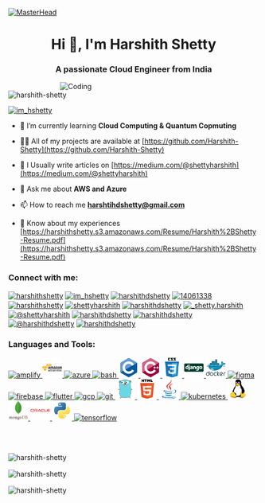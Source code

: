 [![MasterHead](https://i.ibb.co/W59tdSN/ezgif-com-gif-maker-1.gif)](https://harshithshetty.dev)

<!--
**Harshith-Shetty/Harshith-Shetty** is a ✨ _special_ ✨ repository because its `README.md` (this file) appears on your GitHub profile.

Here are some ideas to get you started:

- 🔭 I’m currently working on ...
- 🌱 I’m currently learning ...
- 👯 I’m looking to collaborate on ...
- 🤔 I’m looking for help with ...
- 💬 Ask me about ...
- 📫 How to reach me: ...
- 😄 Pronouns: ...
- ⚡ Fun fact: ...
-->
<!-- README FILE CODE -->



<!-- WAKING HAND WITH GOOD TO HAVE YOU TEXT-->
<h1 align="center">Hi 👋, I'm Harshith Shetty</h1>
<h3 align="center">A passionate Cloud Engineer from India</h3>
<img align="right" alt="Coding" width="400" src="https://i.ibb.co/0GPdNB2/Harshith-Git-Hub-picture.gif" alt="Harshith-Git-Hub-picture" border="0">

<p align="left"> <img src="https://komarev.com/ghpvc/?username=harshith-shetty&label=Profile%20views&color=0e75b6&style=flat" alt="harshith-shetty" /> </p>
<p align="left"> <a href="https://twitter.com/im_hshetty" target="blank"><img src="https://img.shields.io/twitter/follow/im_hshetty?logo=twitter&style=for-the-badge" alt="im_hshetty" /></a> </p>

- 🌱 I’m currently learning **Cloud Computing & Quantum Copmuting**

- 👨‍💻 All of my projects are available at [https://github.com/Harshith-Shetty](https://github.com/Harshith-Shetty)

- 📝 I Usually write articles on [https://medium.com/@shettyharshith](https://medium.com/@shettyharshith)

- 💬 Ask me about **AWS and Azure**

- 📫 How to reach me **harshtihdshetty@gmail.com**

- 📄 Know about my experiences [https://harshithshetty.s3.amazonaws.com/Resume/Harshith%2BShetty-Resume.pdf](https://harshithshetty.s3.amazonaws.com/Resume/Harshith%2BShetty-Resume.pdf)

<h3 align="left">Connect with me:</h3>
<p align="left">
<a href="https://dev.to/harshithshetty" target="blank"><img align="center" src="https://raw.githubusercontent.com/rahuldkjain/github-profile-readme-generator/master/src/images/icons/Social/devto.svg" alt="harshithshetty" height="30" width="40" /></a>
<a href="https://twitter.com/im_hshetty" target="blank"><img align="center" src="https://raw.githubusercontent.com/rahuldkjain/github-profile-readme-generator/master/src/images/icons/Social/twitter.svg" alt="im_hshetty" height="30" width="40" /></a>
<a href="https://linkedin.com/in/harshithdshetty" target="blank"><img align="center" src="https://raw.githubusercontent.com/rahuldkjain/github-profile-readme-generator/master/src/images/icons/Social/linked-in-alt.svg" alt="harshithdshetty" height="30" width="40" /></a>
<a href="https://stackoverflow.com/users/14061338" target="blank"><img align="center" src="https://raw.githubusercontent.com/rahuldkjain/github-profile-readme-generator/master/src/images/icons/Social/stack-overflow.svg" alt="14061338" height="30" width="40" /></a>
<a href="https://codesandbox.com/harshithshetty" target="blank"><img align="center" src="https://raw.githubusercontent.com/rahuldkjain/github-profile-readme-generator/master/src/images/icons/Social/codesandbox.svg" alt="harshithshetty" height="30" width="40" /></a>
<a href="https://kaggle.com/shettyharshith" target="blank"><img align="center" src="https://raw.githubusercontent.com/rahuldkjain/github-profile-readme-generator/master/src/images/icons/Social/kaggle.svg" alt="shettyharshith" height="30" width="40" /></a>
<a href="https://fb.com/harshithdshetty" target="blank"><img align="center" src="https://raw.githubusercontent.com/rahuldkjain/github-profile-readme-generator/master/src/images/icons/Social/facebook.svg" alt="harshithdshetty" height="30" width="40" /></a>
<a href="https://instagram.com/_shetty.harshith" target="blank"><img align="center" src="https://raw.githubusercontent.com/rahuldkjain/github-profile-readme-generator/master/src/images/icons/Social/instagram.svg" alt="_shetty.harshith" height="30" width="40" /></a>
<a href="https://medium.com/@shettyharshith" target="blank"><img align="center" src="https://raw.githubusercontent.com/rahuldkjain/github-profile-readme-generator/master/src/images/icons/Social/medium.svg" alt="@shettyharshith" height="30" width="40" /></a>
<a href="https://www.hackerrank.com/harshithdshetty" target="blank"><img align="center" src="https://raw.githubusercontent.com/rahuldkjain/github-profile-readme-generator/master/src/images/icons/Social/hackerrank.svg" alt="harshithdshetty" height="30" width="40" /></a>
<a href="https://www.leetcode.com/harshithdshetty" target="blank"><img align="center" src="https://raw.githubusercontent.com/rahuldkjain/github-profile-readme-generator/master/src/images/icons/Social/leet-code.svg" alt="harshithdshetty" height="30" width="40" /></a>
<a href="https://www.hackerearth.com/@harshithdshetty" target="blank"><img align="center" src="https://raw.githubusercontent.com/rahuldkjain/github-profile-readme-generator/master/src/images/icons/Social/hackerearth.svg" alt="@harshithdshetty" height="30" width="40" /></a>
<a href="https://auth.geeksforgeeks.org/user/harshithdshetty" target="blank"><img align="center" src="https://raw.githubusercontent.com/rahuldkjain/github-profile-readme-generator/master/src/images/icons/Social/geeks-for-geeks.svg" alt="harshithdshetty" height="30" width="40" /></a>
</p>

<h3 align="left">Languages and Tools:</h3>
<p align="left"> <a href="https://aws.amazon.com/amplify/" target="_blank" rel="noreferrer"> <img src="https://docs.amplify.aws/assets/logo-dark.svg" alt="amplify" width="40" height="40"/> </a> <a href="https://aws.amazon.com" target="_blank" rel="noreferrer"> <img src="https://raw.githubusercontent.com/devicons/devicon/master/icons/amazonwebservices/amazonwebservices-original-wordmark.svg" alt="aws" width="40" height="40"/> </a> <a href="https://azure.microsoft.com/en-in/" target="_blank" rel="noreferrer"> <img src="https://www.vectorlogo.zone/logos/microsoft_azure/microsoft_azure-icon.svg" alt="azure" width="40" height="40"/> </a> <a href="https://www.gnu.org/software/bash/" target="_blank" rel="noreferrer"> <img src="https://www.vectorlogo.zone/logos/gnu_bash/gnu_bash-icon.svg" alt="bash" width="40" height="40"/> </a> <a href="https://www.cprogramming.com/" target="_blank" rel="noreferrer"> <img src="https://raw.githubusercontent.com/devicons/devicon/master/icons/c/c-original.svg" alt="c" width="40" height="40"/> </a> <a href="https://www.w3schools.com/cpp/" target="_blank" rel="noreferrer"> <img src="https://raw.githubusercontent.com/devicons/devicon/master/icons/cplusplus/cplusplus-original.svg" alt="cplusplus" width="40" height="40"/> </a> <a href="https://www.w3schools.com/css/" target="_blank" rel="noreferrer"> <img src="https://raw.githubusercontent.com/devicons/devicon/master/icons/css3/css3-original-wordmark.svg" alt="css3" width="40" height="40"/> </a> <a href="https://www.djangoproject.com/" target="_blank" rel="noreferrer"> <img src="https://raw.githubusercontent.com/devicons/devicon/master/icons/django/django-original.svg" alt="django" width="40" height="40"/> </a> <a href="https://www.docker.com/" target="_blank" rel="noreferrer"> <img src="https://raw.githubusercontent.com/devicons/devicon/master/icons/docker/docker-original-wordmark.svg" alt="docker" width="40" height="40"/> </a> <a href="https://www.figma.com/" target="_blank" rel="noreferrer"> <img src="https://www.vectorlogo.zone/logos/figma/figma-icon.svg" alt="figma" width="40" height="40"/> </a> <a href="https://firebase.google.com/" target="_blank" rel="noreferrer"> <img src="https://www.vectorlogo.zone/logos/firebase/firebase-icon.svg" alt="firebase" width="40" height="40"/> </a> <a href="https://flutter.dev" target="_blank" rel="noreferrer"> <img src="https://www.vectorlogo.zone/logos/flutterio/flutterio-icon.svg" alt="flutter" width="40" height="40"/> </a> <a href="https://cloud.google.com" target="_blank" rel="noreferrer"> <img src="https://www.vectorlogo.zone/logos/google_cloud/google_cloud-icon.svg" alt="gcp" width="40" height="40"/> </a> <a href="https://git-scm.com/" target="_blank" rel="noreferrer"> <img src="https://www.vectorlogo.zone/logos/git-scm/git-scm-icon.svg" alt="git" width="40" height="40"/> </a> <a href="https://golang.org" target="_blank" rel="noreferrer"> <img src="https://raw.githubusercontent.com/devicons/devicon/master/icons/go/go-original.svg" alt="go" width="40" height="40"/> </a> <a href="https://www.w3.org/html/" target="_blank" rel="noreferrer"> <img src="https://raw.githubusercontent.com/devicons/devicon/master/icons/html5/html5-original-wordmark.svg" alt="html5" width="40" height="40"/> </a> <a href="https://www.java.com" target="_blank" rel="noreferrer"> <img src="https://raw.githubusercontent.com/devicons/devicon/master/icons/java/java-original.svg" alt="java" width="40" height="40"/> </a> <a href="https://kubernetes.io" target="_blank" rel="noreferrer"> <img src="https://www.vectorlogo.zone/logos/kubernetes/kubernetes-icon.svg" alt="kubernetes" width="40" height="40"/> </a> <a href="https://www.linux.org/" target="_blank" rel="noreferrer"> <img src="https://raw.githubusercontent.com/devicons/devicon/master/icons/linux/linux-original.svg" alt="linux" width="40" height="40"/> </a> <a href="https://www.mongodb.com/" target="_blank" rel="noreferrer"> <img src="https://raw.githubusercontent.com/devicons/devicon/master/icons/mongodb/mongodb-original-wordmark.svg" alt="mongodb" width="40" height="40"/> </a> <a href="https://www.oracle.com/" target="_blank" rel="noreferrer"> <img src="https://raw.githubusercontent.com/devicons/devicon/master/icons/oracle/oracle-original.svg" alt="oracle" width="40" height="40"/> </a> <a href="https://www.python.org" target="_blank" rel="noreferrer"> <img src="https://raw.githubusercontent.com/devicons/devicon/master/icons/python/python-original.svg" alt="python" width="40" height="40"/> </a> <a href="https://www.tensorflow.org" target="_blank" rel="noreferrer"> <img src="https://www.vectorlogo.zone/logos/tensorflow/tensorflow-icon.svg" alt="tensorflow" width="40" height="40"/> </a> </p>

<br><br>

<p><img align="center" src="https://github-readme-stats.vercel.app/api/top-langs?username=harshith-shetty&show_icons=true&cache_seconds=60&locale=en&layout=compact&theme=dark" alt="harshith-shetty" /></p>
<p><img align="center" src="https://github-readme-stats.vercel.app/api?username=harshith-shetty&theme=vision-friendly-dark&show_icons=true&locale=en" alt="harshith-shetty" /></p>
<p><img align="center" src="https://github-readme-streak-stats.herokuapp.com/?user=harshith-shetty&theme=dark&date_format=M%20j%5B%2C%20Y%5D" alt="harshith-shetty" /></p>

